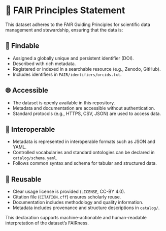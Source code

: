 # 📄 FAIR Principles Statement

This dataset adheres to the FAIR Guiding Principles for scientific data management and stewardship, ensuring that the data is:

## 🔎 Findable
- Assigned a globally unique and persistent identifier (DOI).
- Described with rich metadata.
- Registered or indexed in a searchable resource (e.g., Zenodo, GitHub).
- Includes identifiers in `FAIR/identifiers/orcids.txt`.

## 🌐 Accessible
- The dataset is openly available in this repository.
- Metadata and documentation are accessible without authentication.
- Standard protocols (e.g., HTTPS, CSV, JSON) are used to access data.

## 🔗 Interoperable
- Metadata is represented in interoperable formats such as JSON and YAML.
- Controlled vocabularies and standard ontologies can be declared in `catalog/schema.yaml`.
- Follows common syntax and schema for tabular and structured data.

## 🔁 Reusable
- Clear usage license is provided (`LICENSE`, CC-BY 4.0).
- Citation file (`CITATION.cff`) ensures scholarly reuse.
- Documentation includes methodology and quality information.
- Metadata includes provenance and structure descriptions in `catalog/`.

This declaration supports machine-actionable and human-readable interpretation of the dataset’s FAIRness.
